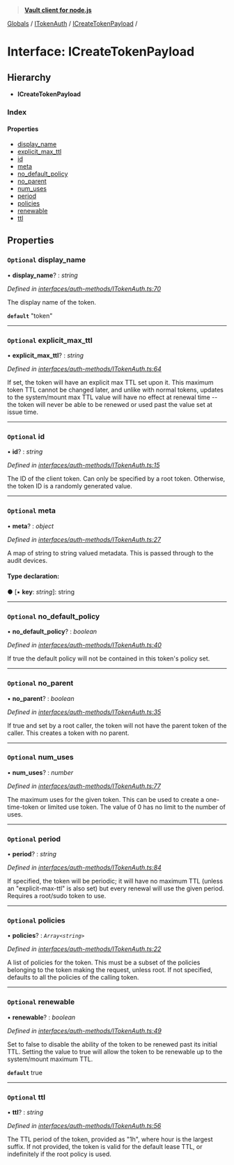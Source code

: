 > **[Vault client for node.js](../README.md)**

[Globals](../globals.md) / [ITokenAuth](../modules/itokenauth.md) / [ICreateTokenPayload](itokenauth.icreatetokenpayload.md) /

# Interface: ICreateTokenPayload

## Hierarchy

* **ICreateTokenPayload**

### Index

#### Properties

* [display_name](itokenauth.icreatetokenpayload.md#optional-display_name)
* [explicit_max_ttl](itokenauth.icreatetokenpayload.md#optional-explicit_max_ttl)
* [id](itokenauth.icreatetokenpayload.md#optional-id)
* [meta](itokenauth.icreatetokenpayload.md#optional-meta)
* [no_default_policy](itokenauth.icreatetokenpayload.md#optional-no_default_policy)
* [no_parent](itokenauth.icreatetokenpayload.md#optional-no_parent)
* [num_uses](itokenauth.icreatetokenpayload.md#optional-num_uses)
* [period](itokenauth.icreatetokenpayload.md#optional-period)
* [policies](itokenauth.icreatetokenpayload.md#optional-policies)
* [renewable](itokenauth.icreatetokenpayload.md#optional-renewable)
* [ttl](itokenauth.icreatetokenpayload.md#optional-ttl)

## Properties

### `Optional` display_name

• **display_name**? : *string*

*Defined in [interfaces/auth-methods/ITokenAuth.ts:70](https://github.com/theogravity/vault-tacular/blob/27041c7/src/interfaces/auth-methods/ITokenAuth.ts#L70)*

The display name of the token.

**`default`** "token"

___

### `Optional` explicit_max_ttl

• **explicit_max_ttl**? : *string*

*Defined in [interfaces/auth-methods/ITokenAuth.ts:64](https://github.com/theogravity/vault-tacular/blob/27041c7/src/interfaces/auth-methods/ITokenAuth.ts#L64)*

If set, the token will have an explicit max TTL set upon it. This maximum token TTL
cannot be changed later, and unlike with normal tokens, updates to the system/mount
max TTL value will have no effect at renewal time -- the token will never be able to
be renewed or used past the value set at issue time.

___

### `Optional` id

• **id**? : *string*

*Defined in [interfaces/auth-methods/ITokenAuth.ts:15](https://github.com/theogravity/vault-tacular/blob/27041c7/src/interfaces/auth-methods/ITokenAuth.ts#L15)*

The ID of the client token. Can only be specified by a root token. Otherwise,
the token ID is a randomly generated value.

___

### `Optional` meta

• **meta**? : *object*

*Defined in [interfaces/auth-methods/ITokenAuth.ts:27](https://github.com/theogravity/vault-tacular/blob/27041c7/src/interfaces/auth-methods/ITokenAuth.ts#L27)*

A map of string to string valued metadata. This is passed through to the audit devices.

#### Type declaration:

● \[▪ **key**: *string*\]: string

___

### `Optional` no_default_policy

• **no_default_policy**? : *boolean*

*Defined in [interfaces/auth-methods/ITokenAuth.ts:40](https://github.com/theogravity/vault-tacular/blob/27041c7/src/interfaces/auth-methods/ITokenAuth.ts#L40)*

If true the default policy will not be contained in this token's policy set.

___

### `Optional` no_parent

• **no_parent**? : *boolean*

*Defined in [interfaces/auth-methods/ITokenAuth.ts:35](https://github.com/theogravity/vault-tacular/blob/27041c7/src/interfaces/auth-methods/ITokenAuth.ts#L35)*

If true and set by a root caller, the token will not have the parent token of the caller.
This creates a token with no parent.

___

### `Optional` num_uses

• **num_uses**? : *number*

*Defined in [interfaces/auth-methods/ITokenAuth.ts:77](https://github.com/theogravity/vault-tacular/blob/27041c7/src/interfaces/auth-methods/ITokenAuth.ts#L77)*

The maximum uses for the given token.
This can be used to create a one-time-token or limited use token.
The value of 0 has no limit to the number of uses.

___

### `Optional` period

• **period**? : *string*

*Defined in [interfaces/auth-methods/ITokenAuth.ts:84](https://github.com/theogravity/vault-tacular/blob/27041c7/src/interfaces/auth-methods/ITokenAuth.ts#L84)*

If specified, the token will be periodic; it will have no maximum TTL
(unless an "explicit-max-ttl" is also set) but every renewal will use the given period.
Requires a root/sudo token to use.

___

### `Optional` policies

• **policies**? : *`Array<string>`*

*Defined in [interfaces/auth-methods/ITokenAuth.ts:22](https://github.com/theogravity/vault-tacular/blob/27041c7/src/interfaces/auth-methods/ITokenAuth.ts#L22)*

A list of policies for the token. This must be a subset of the policies belonging to the
token making the request, unless root. If not specified, defaults to all the policies
of the calling token.

___

### `Optional` renewable

• **renewable**? : *boolean*

*Defined in [interfaces/auth-methods/ITokenAuth.ts:49](https://github.com/theogravity/vault-tacular/blob/27041c7/src/interfaces/auth-methods/ITokenAuth.ts#L49)*

Set to false to disable the ability of the token to be renewed past its initial TTL.
Setting the value to true will allow the token to be renewable up to the system/mount
maximum TTL.

**`default`** true

___

### `Optional` ttl

• **ttl**? : *string*

*Defined in [interfaces/auth-methods/ITokenAuth.ts:56](https://github.com/theogravity/vault-tacular/blob/27041c7/src/interfaces/auth-methods/ITokenAuth.ts#L56)*

The TTL period of the token, provided as "1h", where hour is the largest suffix.
If not provided, the token is valid for the default lease TTL,
or indefinitely if the root policy is used.